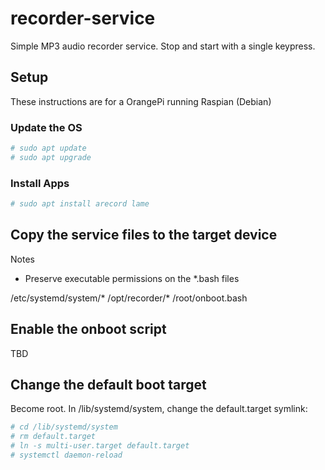 # recorder-service

Simple MP3 audio recorder service. Stop and start with a single keypress.

## Setup

These instructions are for a OrangePi running Raspian (Debian)

### Update the OS

```bash
# sudo apt update
# sudo apt upgrade
```

### Install Apps

```bash
# sudo apt install arecord lame
```

## Copy the service files to the target device

Notes
- Preserve executable permissions on the *.bash files

/etc/systemd/system/*
/opt/recorder/*
/root/onboot.bash

## Enable the onboot script

TBD

## Change the default boot target

Become root. In /lib/systemd/system, change the default.target symlink:

```bash
# cd /lib/systemd/system
# rm default.target
# ln -s multi-user.target default.target
# systemctl daemon-reload
```
